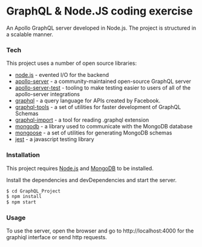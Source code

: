 # GraphQL & Node.JS coding exercise

An Apollo GraphQL server developed in Node.js. The project is structured in a scalable manner.

### Tech

This project uses a number of open source libraries:

* [node.js](http://nodejs.org) - evented I/O for the backend
* [apollo-server](https://www.npmjs.com/package/apollo-server) - a community-maintained open-source GraphQL server
* [apollo-server-test](https://www.npmjs.com/package/apollo-server-testing) - tooling to make testing easier to users of all of the apollo-server integrations
* [graphql](https://www.npmjs.com/package/graphql) - a query language for APIs created by Facebook.
* [graphql-tools](https://www.npmjs.com/package/graphql-tools) - a set of utilities for faster development of GraphQL Schemas
* [graphql-import](https://www.npmjs.com/package/graphql-import) - a tool for reading .graphql extension
* [mongodb](https://www.npmjs.com/package/mongodb) - a library used to communicate with the MongoDB database
* [mongoose](https://www.npmjs.com/package/mongoose) - a set of utilities for generating MongoDB schemas
* [jest]() - a javascript testing library

### Installation

This project requires [Node.js](https://nodejs.org/) and [MongoDB](https://www.mongodb.com/1) to be installed.

Install the dependencies and devDependencies and start the server.

```sh
$ cd GraphQL_Project
$ npm install
$ npm start
```
### Usage
To use the server, open the browser and go to http://localhost:4000 for the graphiql interface or send http requests. 
